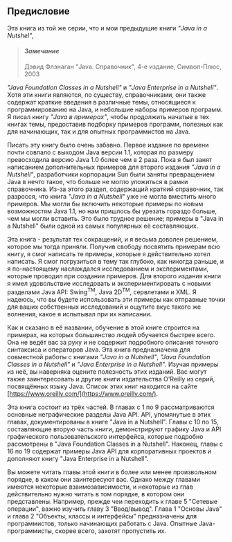 ## Предисловие

Эта книга из той же серии, что и мои предыдущие книги _"Java in a Nutshel"_,

> #### _Замечание_
> Дэвид Флэнаган "Java. Справочник", 4-е издание, Символ-Плюс, 2003

_"Java Foundation Classes in a Nutshell"_ и _"Java Enterprise in a Nutshell"_. Хотя эти книги являются, по существу, справочниками, 
они также содержат краткие введения в различные темы, относящиеся к программированию на Java, и небольшие наборы примеров программ. 
Я писал книгу _"Java в примерах"_, чтобы продолжить начатые в тех книгах темы, предоставив подборку примеров программ, полезных как 
для начинающих, так и для опытных программистов на Java.

Писать эту книгу было очень забавно. Первое издание по времени почти совпало с выходом Java версии 1.1, которая по размеру 
превосходила версию Java 1.0 более чем в 2 раза. Пока я был занят написанием дополнительных примеров для второго издания 
_"Java in a Nutshell"_, разработчики корпорации Sun были заняты превращением Java в нечто такое, что больше не могло уложиться 
в рамки справочника. Из-за этого раздел, содержащий краткий справочник, так разросся, что книга _"Java in a Nutshell"_ уже не могла 
вместить много примеров. Мы могли бы включить некоторые примеры по новым возможностям Java 1.1, но нам пришлось бы урезать гораздо 
больше, чем мы могли вставить. Это было трудное решение; примеры в "Java in a Nutshell" были одной из самых популярных её составляющих. 

Эта книга - результат тех сокращений, и я весьма доволен решением, которое мы тогда приняли. Получив свободу посвятить примерам всю 
книгу, я смог написать те примеры, которые я действительно хотел написать. Я смог погрузиться в тему так глубоко, как никогда раньше, 
и я по-настоящему наслаждался исследованием и экспериментами, которые проводил при создании примеров. Для второго издания книги я имел 
удовольствие исследовать и экспериментировать с новыми разделами Java API: Swing<sup>TM</sup>, Java 2D<sup>TM</sup>, сервлетами и XML. 
Я надеюсь, что вы будете использовать эти примеры как отправные точки для ваших собственных исследований и ощутите вкус такого же 
волнения, какое я испытывал при их написании. 

Как и сказано в её названии, обучение в этой книге строится на примерах, на которых большинство людей обучается быстрее всего. Она не 
ведёт вас за руку и не содержит подробного описания точного синтаксиса и операторов Java. Эта книга предназначена для совместной работы 
с книгами _"Java in a Nutshell"_, _"Java Foundation Classes in a Nutshell"_ и _"Java Enterprise in a Nutshell"_. Изучая примеры из неё, 
вы наверняка оцените полезность этих изданий. Вас могут также заинтересовать и другие книги издательства O'Reilly из серий, посвящённых 
языку Java. Список этих книг находится на сайте [https://www.oreilly.com/](https://www.oreilly.com/).

Эта книга состоит из трёх частей. В главах с 1 по 9 рассматриваются основные неграфические разделы Java API. API, упомянутые в 
этих главах, документированы в книге "Java in a Nutshell". Главы с 10 по 15, составляющие вторую часть книги, демонстрируют графику 
Java и API графического пользовательского интерфейса, которые подробно рассмотрены в "Java Foundation Classes in a Nutshell". Наконец, 
главы с 16 по 19 содержат примеры Java API для корпоративных проектов и дополняют книгу "Java Enterprise in a Nutshell". 

Вы можете читать главы этой книги в более или менее произвольном порядке, в каком они заинтересуют вас. Однако между главами 
имеются некоторые взаимозависимости, и некоторые из глав действительно нужно читать в том порядке, в котором они представлены. Например, 
прежде чеи переходить к главе 5 "Сетевые операции", важно изучить главу 3 "Ввод/вывод". Глава 1 "Основы Java" и глава 2 "Объекты, 
классы и интерфейсы" предназначены для программистов, только начинающих работать с Java. Опытные Java-программисты, скорее всего, 
захотят пропустить их. 